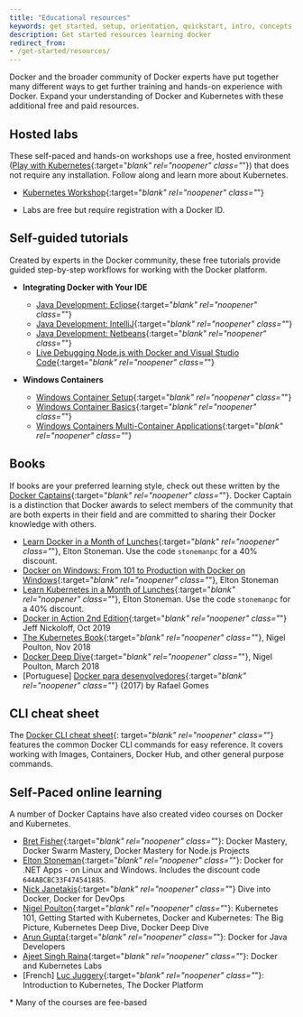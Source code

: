 ```yaml
---
title: "Educational resources"
keywords: get started, setup, orientation, quickstart, intro, concepts, kubernetes, docker desktop
description: Get started resources learning docker
redirect_from:
- /get-started/resources/
---
```


Docker and the broader community of Docker experts have put together many different ways to get further training and hands-on experience with Docker. Expand your understanding of Docker and Kubernetes with these additional free and paid resources.

## Hosted labs

These self-paced and hands-on workshops use a free, hosted environment ([Play with Kubernetes](https://labs.play-with-k8s.com/){:target="_blank" rel="noopener" class="_"}) that does not require any installation. Follow along and learn more about Kubernetes.

* [Kubernetes Workshop](https://training.play-with-kubernetes.com/kubernetes-workshop/){:target="_blank" rel="noopener" class="_"}

* Labs are free but require registration with a Docker ID.

## Self-guided tutorials

Created by experts in the Docker community, these free tutorials provide guided step-by-step workflows for working with the Docker platform.

* **Integrating Docker with Your IDE**
    * [Java Development: Eclipse](https://training.play-with-docker.com/java-debugging-eclipse/){:target="_blank" rel="noopener" class="_"}
    * [Java Development: IntelliJ](https://training.play-with-docker.com/java-debugging-intellij/){:target="_blank" rel="noopener" class="_"}
    * [Java Development: Netbeans](https://training.play-with-docker.com/java-debugging-netbeans/){:target="_blank" rel="noopener" class="_"}
    * [Live Debugging Node.js with Docker and Visual Studio Code](https://training.play-with-docker.com/nodejs-live-debugging/){:target="_blank" rel="noopener" class="_"}

* **Windows Containers**
    * [Windows Container Setup](https://training.play-with-docker.com/windows-containers-setup/){:target="_blank" rel="noopener" class="_"}
    * [Windows Container Basics](https://training.play-with-docker.com/windows-containers-basics/){:target="_blank" rel="noopener" class="_"}
    * [Windows Containers Multi-Container Applications](https://training.play-with-docker.com/windows-containers-multicontainer/){:target="_blank" rel="noopener" class="_"}

## Books

If books are your preferred learning style, check out these written by the [Docker Captains](https://www.docker.com/community/captains){:target="_blank" rel="noopener" class="_"}. Docker Captain is a distinction that Docker awards to select members of the community that are both experts in their field and are committed to sharing their Docker knowledge with others.

* [Learn Docker in a Month of Lunches](https://www.manning.com/books/learn-docker-in-a-month-of-lunches){:target="_blank" rel="noopener" class="_"}, Elton Stoneman. Use the code `stonemanpc` for a 40% discount.
* [Docker on Windows: From 101 to Production with Docker on Windows](https://www.amazon.com/Docker-Windows-Elton-Stoneman-ebook/dp/B0711Y4J9K/){:target="_blank" rel="noopener" class="_"}, Elton Stoneman
* [Learn Kubernetes in a Month of Lunches](https://www.manning.com/books/learn-kubernetes-in-a-month-of-lunches){:target="_blank" rel="noopener" class="_"}, Elton Stoneman. Use the code `stonemanpc` for a 40% discount.
* [Docker in Action 2nd Edition](https://www.manning.com/books/docker-in-action-second-edition){:target="_blank" rel="noopener" class="_"} Jeff Nickoloff, Oct 2019
* [The Kubernetes Book](https://www.amazon.com/Kubernetes-Book-Nigel-Poulton/dp/1521823634/ref=sr_1_3?ie=UTF8&qid=1509660871&sr=8-3&keywords=nigel+poulton){:target="_blank" rel="noopener" class="_"}, Nigel Poulton, Nov 2018
* [Docker Deep Dive](https://www.amazon.com/Docker-Deep-Dive-Nigel-Poulton/dp/1521822808/ref=sr_1_1?ie=UTF8&qid=1509660871&sr=8-1&keywords=nigel+poulton){:target="_blank" rel="noopener" class="_"}, Nigel Poulton, March 2018
* [Portuguese] [Docker para desenvolvedores](https://leanpub.com/dockerparadesenvolvedores){:target="_blank" rel="noopener" class="_"} (2017) by Rafael Gomes

## CLI cheat sheet

The [Docker CLI cheat sheet](docker_cheatsheet.pdf){: target="_blank" rel="noopener" class="_"} features the common Docker CLI commands for easy reference. It covers working with Images, Containers, Docker Hub, and other general purpose commands.

## Self-Paced online learning

A number of Docker Captains have also created video courses on Docker and Kubernetes.

* [Bret Fisher](https://www.bretfisher.com/courses/){:target="_blank" rel="noopener" class="_"}: Docker Mastery, Docker Swarm Mastery, Docker Mastery for Node.js Projects
* [Elton Stoneman](https://docker4.net/udemy){:target="_blank" rel="noopener" class="_"}: Docker for .NET Apps - on Linux and Windows. Includes the discount code `644ABCBC33F474541885`.
* [Nick Janetakis](https://nickjanetakis.com/courses/){:target="_blank" rel="noopener" class="_"} Dive into Docker, Docker for DevOps
* [Nigel Poulton](https://nigelpoulton.com/video-courses){:target="_blank" rel="noopener" class="_"}: Kubernetes 101, Getting Started with Kubernetes, Docker and Kubernetes: The Big Picture, Kubernetes Deep Dive, Docker Deep Dive
* [Arun Gupta](https://www.lynda.com/Docker-tutorials/Docker-Java-developers/576584-2.html){:target="_blank" rel="noopener" class="_"}: Docker for Java Developers
* [Ajeet Singh Raina](https://collabnix.com/){:target="_blank" rel="noopener" class="_"}: Docker and Kubernetes Labs
* [French] [Luc Juggery](https://www.udemy.com/user/lucjuggery/){:target="_blank" rel="noopener" class="_"}: Introduction to Kubernetes, The Docker Platform

\* Many of the courses are fee-based
